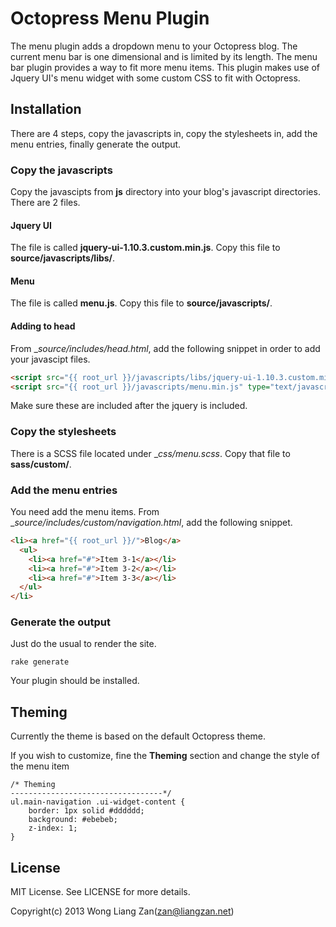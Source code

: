 # Octopress Menu Plugin

The menu plugin adds a dropdown menu to your Octopress blog. The current menu bar is one dimensional and is limited by its length. The menu bar plugin provides a way to fit more menu items. This plugin makes use of Jquery UI's menu widget with some custom CSS to fit with Octopress.

## Installation

There are 4 steps, copy the javascripts in, copy the stylesheets in, add the menu entries, finally generate the output.

### Copy the javascripts

Copy the javascipts from __js__ directory into your blog's javascript directories. There are 2 files.

#### Jquery UI

The file is called __jquery-ui-1.10.3.custom.min.js__. Copy this file to __source/javascripts/libs/__.

#### Menu

The file is called __menu.js__. Copy this file to __source/javascripts/__.

#### Adding to head

From __source/_includes/head.html__, add the following snippet in order to add your javascipt files.

``` html
<script src="{{ root_url }}/javascripts/libs/jquery-ui-1.10.3.custom.min.js" type="text/javascript"></script>
<script src="{{ root_url }}/javascripts/menu.min.js" type="text/javascript"></script>
```

Make sure these are included after the jquery is included.

### Copy the stylesheets

There is a SCSS file located under __css/_menu.scss__. Copy that file to __sass/custom/__.

### Add the menu entries

You need add the menu items. From __source/_includes/custom/navigation.html__, add the following snippet.

``` html
<li><a href="{{ root_url }}/">Blog</a>
  <ul>
    <li><a href="#">Item 3-1</a></li>
    <li><a href="#">Item 3-2</a></li>
    <li><a href="#">Item 3-3</a></li>
  </ul>
</li>
```

### Generate the output

Just do the usual to render the site.

```
rake generate
```

Your plugin should be installed.

## Theming

Currently the theme is based on the default Octopress theme.

If you wish to customize, fine the __Theming__ section and change the style of the menu item

```
/* Theming
----------------------------------*/
ul.main-navigation .ui-widget-content {
    border: 1px solid #dddddd;
    background: #ebebeb;
    z-index: 1;
}
```

## License

MIT License. See LICENSE for more details.

Copyright(c) 2013 Wong Liang Zan(zan@liangzan.net)
